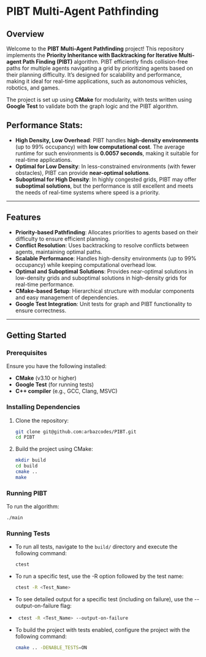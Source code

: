 # PIBT Multi-Agent Pathfinding

## Overview

Welcome to the **PIBT Multi-Agent Pathfinding** project! This repository implements the **Priority Inheritance with Backtracking for Iterative Multi-agent Path Finding (PIBT)** algorithm. PIBT efficiently finds collision-free paths for multiple agents navigating a grid by prioritizing agents based on their planning difficulty. It’s designed for scalability and performance, making it ideal for real-time applications, such as autonomous vehicles, robotics, and games.

The project is set up using **CMake** for modularity, with tests written using **Google Test** to validate both the graph logic and the PIBT algorithm.

## Performance Stats:
- **High Density, Low Overhead**: PIBT handles **high-density environments** (up to 99% occupancy) with **low computational cost**. The average runtime for such environments is **0.0057 seconds**, making it suitable for real-time applications.
- **Optimal for Low Density**: In less-constrained environments (with fewer obstacles), PIBT can provide **near-optimal solutions**.
- **Suboptimal for High Density**: In highly congested grids, PIBT may offer **suboptimal solutions**, but the performance is still excellent and meets the needs of real-time systems where speed is a priority.

---

## Features

- **Priority-based Pathfinding**: Allocates priorities to agents based on their difficulty to ensure efficient planning.
- **Conflict Resolution**: Uses backtracking to resolve conflicts between agents, maintaining optimal paths.
- **Scalable Performance**: Handles high-density environments (up to 99% occupancy) while keeping computational overhead low.
- **Optimal and Suboptimal Solutions**: Provides near-optimal solutions in low-density grids and suboptimal solutions in high-density grids for real-time performance.
- **CMake-based Setup**: Hierarchical structure with modular components and easy management of dependencies.
- **Google Test Integration**: Unit tests for graph and PIBT functionality to ensure correctness.

---

## Getting Started

### Prerequisites

Ensure you have the following installed:

- **CMake** (v3.10 or higher)
- **Google Test** (for running tests)
- **C++ compiler** (e.g., GCC, Clang, MSVC)

### Installing Dependencies

1. Clone the repository:

    ```bash
    git clone git@github.com:arbazcodes/PIBT.git
    cd PIBT
    ```

2. Build the project using CMake:

    ```bash
    mkdir build
    cd build
    cmake ..
    make
    ```

### Running PIBT

To run the algorithm:

  ```bash
  ./main
  ```

### Running Tests

- To run all tests, navigate to the `build/` directory and execute the following command:
  
  ```bash
  ctest
  ```
- To run a specific test, use the -R option followed by the test name:
  ```bash
  ctest -R <Test_Name>
  ```
- To see detailed output for a specific test (including on failure), use the --output-on-failure flag:
-  ```bash
    ctest -R <Test_Name> --output-on-failure

- To build the project with tests enabled, configure the project with the following command:
  ```bash
  cmake .. -DENABLE_TESTS=ON



